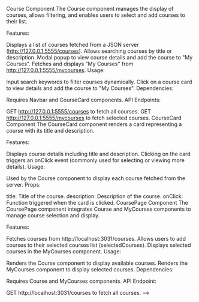 Course Component
The Course component manages the display of courses, allows filtering, and enables users to select and add courses to their list.

Features:

Displays a list of courses fetched from a JSON server (http://127.0.0.1:5555/courses).
Allows searching courses by title or description.
Modal popup to view course details and add the course to "My Courses".
Fetches and displays "My Courses" from http://127.0.0.1:5555/mycourses.
Usage:

Input search keywords to filter courses dynamically.
Click on a course card to view details and add the course to "My Courses".
Dependencies:

Requires Navbar and CourseCard components.
API Endpoints:

GET http://127.0.0.1:5555/courses to fetch all courses.
GET http://127.0.0.1:5555/mycourses to fetch selected courses.
CourseCard Component
The CourseCard component renders a card representing a course with its title and description.

Features:

Displays course details including title and description.
Clicking on the card triggers an onClick event (commonly used for selecting or viewing more details).
Usage:

Used by the Course component to display each course fetched from the server.
Props:

title: Title of the course.
description: Description of the course.
onClick: Function triggered when the card is clicked.
CoursePage Component
The CoursePage component integrates Course and MyCourses components to manage course selection and display.

Features:

Fetches courses from http://localhost:3031/courses.
Allows users to add courses to their selected courses list (selectedCourses).
Displays selected courses in the MyCourses component.
Usage:

Renders the Course component to display available courses.
Renders the MyCourses component to display selected courses.
Dependencies:

Requires Course and MyCourses components.
API Endpoint:

GET http://localhost:3031/courses to fetch all courses. -->





<!-- markdown
Copy code
# Course Management Application

## Overview

This React application allows users to manage and view courses, handle user authentication, and display student information. It integrates with a backend API for data persistence and retrieval.

## Components

### 1. `Course`

**Description:**  
The `Course` component is responsible for displaying a list of courses. It includes features for searching and filtering courses, as well as viewing and selecting individual courses. It interacts with a modal to show course details and manage user selections.

**Features:**
- Fetches a list of courses and user's courses from a backend server.
- Provides search functionality to filter courses based on title or description.
- Displays course details in a modal when a course is selected.
- Allows users to add selected courses to their collection.

**Dependencies:**
- `Navbar` - Provides navigation for the application.
- `CourseCard` - Renders individual course details in a card format.

**Usage:**
```jsx
import Course from './Course';

// In your component
<Course onAddCourse={handleAddCourse} />
Props:

onAddCourse (function): Callback function to handle adding a course to the user's collection.
State:

courses (array): Stores the list of all available courses.
modal (boolean): Controls the visibility of the course detail modal.
selectedCourse (object|null): Stores the currently selected course for detail viewing.
filteredCourses (array): Stores the filtered list of courses based on the search input.
search (string): The current search query for filtering courses.
myCourses (array): Stores the list of courses selected by the user.
Methods:

useEffect (fetch data from backend): Fetches courses and user’s selected courses when the component mounts.
filterCourses (function): Filters the list of courses based on the search input.
openCourse (function): Opens the modal and sets the selected course.
postCourse (function): Adds the selected course to the user’s collection.
2. CourseCard
Description:
The CourseCard component displays details of a single course in a card layout. It is used both in the course list and in the modal for viewing course details.

Features:

Displays the course title, description, and optionally an image.
Triggers an onClick event to handle user interactions.
Props:

id (string): Unique identifier for the course.
image (string): URL or path to the course image (optional).
title (string): Title of the course.
description (string): Description of the course.
onClick (function): Function to handle click events.
Usage:

jsx
Copy code
import CourseCard from './CourseCard';

// In your component
<CourseCard
  id={course.id}
  image={course.image}
  title={course.title}
  description={course.description}
  onClick={() => handleCardClick(course)}
/>
3. CoursePage
Description:
The CoursePage component is the main page for managing courses. It combines the Course and MyCourses components to display both available and selected courses.

Features:

Manages the state of selected courses.
Fetches course data from the backend.
Passes data to the Course and MyCourses components.
Usage:

jsx
Copy code
import CoursePage from './CoursePage';

// In your component
<CoursePage />
State:

courses (array): Stores the list of all courses.
selectedCourses (array): Stores the list of courses selected by the user.
Methods:

handleAddCourse (function): Updates the list of selected courses.
4. Login
Description:
The Login component provides a user interface for logging into the application. It handles user authentication and redirects to the course page upon successful login.

Features:

Collects username and password.
Sends login credentials to the backend for authentication.
Redirects users to the course page on successful login.
Props:

setUser (function): Callback function to set the authenticated user.
Usage:

jsx
Copy code
import Login from './Login';

// In your component
<Login setUser={setUser} />
State:

username (string): Stores the username input by the user.
password (string): Stores the password input by the user.
Methods:

postLogin (function): Handles form submission and sends login request to the backend.
5. Signup
Description:
The Signup component provides a user interface for registering a new account. It collects user details and creates a new user account via a backend API.

Features:

Collects first name, last name, email, and password.
Sends registration details to the backend to create a new user account.
Redirects to the login page upon successful registration.
Props:

setUser (function): Callback function to set the authenticated user after signup.
Usage:

jsx
Copy code
import Signup from './Signup';

// In your component
<Signup setUser={setUser} />
State:

firstName (string): Stores the user's first name.
lastName (string): Stores the user's last name.
email (string): Stores the user's email address.
password (string): Stores the user's password.
formSubmitted (boolean): Indicates if the signup form has been submitted.
Methods:

postSignup (function): Handles form submission and sends registration request to the backend.
6. Students
Description:
The Students component displays a list of students fetched from the backend. It renders student details in a table format.

Features:

Fetches student data from the backend.
Displays student information in a table.
Usage:

jsx
Copy code
import Students from './Students';

// In your component
<Students />
State:

students (array): Stores the list of students.
Methods:

fetchStudents (function): Fetches student data from the backend.
Setup
Clone the Repository:

bash
Copy code
git clone <repository-url>
cd <repository-directory>
Install Dependencies:

bash
Copy code
npm install
Run the Application:

bash
Copy code
npm start
The application will be available at http://localhost:3000.

Backend Setup:
Ensure you have a local backend running at http://localhost:5555 to handle API requests.

Folder Structure
src/
components/
Course.js
CourseCard.js
CoursePage.js
Login.js
Signup.js
Students.js
Navbar.js
App.js
index.js
public/
package.json
Dependencies
react
react-dom
react-router-dom
 -->